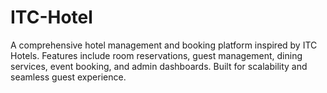# ITC-Hotel
A comprehensive hotel management and booking platform inspired by ITC Hotels. Features include room reservations, guest management, dining services, event booking, and admin dashboards. Built for scalability and seamless guest experience.
